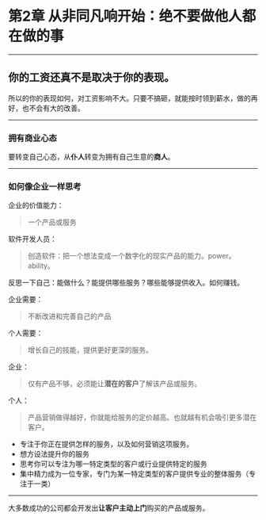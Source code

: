 # 第2章 从非同凡响开始：绝不要做他人都在做的事

-----

## 你的工资还真不是取决于你的表现。

所以的你的表现如何，对工资影响不大。只要不搞砸，就能按时领到薪水，做的再好，也不会有大的改善。



---

### 拥有商业心态

要转变自己心态，从**仆人**转变为拥有自己生意的**商人**。



----

### 如何像企业一样思考

企业的价值能力：

> 一个产品或服务

软件开发人员：

> 创造软件：把一个想法变成一个数字化的现实产品的能力。power。ability。

反思一下自己：能做什么？能提供哪些服务？哪些能够提供收入。如何赚钱。



企业需要：

> 不断改进和完善自己的产品

个人需要：

> 增长自己的技能，提供更好更深的服务。



企业：

> 仅有产品不够，必须能让**潜在的客户**了解该产品或服务。

个人：

> 产品营销做得越好，你就能给服务的定价越高。也就越有机会吸引更多潜在客户。



- 专注于你正在提供怎样的服务，以及如何营销这项服务。
- 想方设法提升你的服务
- 思考你可以专注为哪一特定类型的客户或行业提供特定的服务
- 集中精力成为一位专家，专门为某一特定类型的客户提供专业的整体服务（专注于一类）



----

大多数成功的公司都会开发出**让客户主动上门**购买的产品或服务。